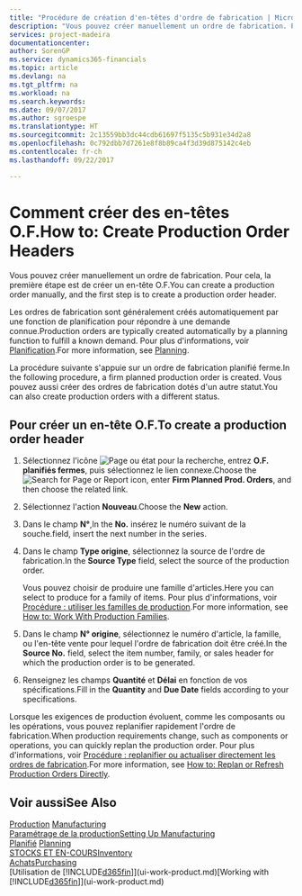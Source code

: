 ```yaml
---
title: "Procédure de création d'en-têtes d'ordre de fabrication | Microsoft Docs"
description: "Vous pouvez créer manuellement un ordre de fabrication. Pour cela, la première étape est de créer un en-tête O.F."
services: project-madeira
documentationcenter: 
author: SorenGP
ms.service: dynamics365-financials
ms.topic: article
ms.devlang: na
ms.tgt_pltfrm: na
ms.workload: na
ms.search.keywords: 
ms.date: 09/07/2017
ms.author: sgroespe
ms.translationtype: HT
ms.sourcegitcommit: 2c13559bb3dc44cdb61697f5135c5b931e34d2a8
ms.openlocfilehash: 0c792dbb7d7261e8f8b89ca4f3d39d875142c4eb
ms.contentlocale: fr-ch
ms.lasthandoff: 09/22/2017

---
```

# <a name="how-to-create-production-order-headers"></a><span data-ttu-id="952c3-103">Comment créer des en-têtes O.F.</span><span class="sxs-lookup"><span data-stu-id="952c3-103">How to: Create Production Order Headers</span></span>
<span data-ttu-id="952c3-104">Vous pouvez créer manuellement un ordre de fabrication. Pour cela, la première étape est de créer un en-tête O.F.</span><span class="sxs-lookup"><span data-stu-id="952c3-104">You can create a production order manually, and the first step is to create a production order header.</span></span>

<span data-ttu-id="952c3-105">Les ordres de fabrication sont généralement créés automatiquement par une fonction de planification pour répondre à une demande connue.</span><span class="sxs-lookup"><span data-stu-id="952c3-105">Production orders are typically created automatically by a planning function to fulfill a known demand.</span></span> <span data-ttu-id="952c3-106">Pour plus d'informations, voir [Planification](production-planning.md).</span><span class="sxs-lookup"><span data-stu-id="952c3-106">For more information, see [Planning](production-planning.md).</span></span>   

<span data-ttu-id="952c3-107">La procédure suivante s'appuie sur un ordre de fabrication planifié ferme.</span><span class="sxs-lookup"><span data-stu-id="952c3-107">In the following procedure, a firm planned production order is created.</span></span> <span data-ttu-id="952c3-108">Vous pouvez aussi créer des ordres de fabrication dotés d'un autre statut.</span><span class="sxs-lookup"><span data-stu-id="952c3-108">You can also create production orders with a different status.</span></span>  

## <a name="to-create-a-production-order-header"></a><span data-ttu-id="952c3-109">Pour créer un en-tête O.F.</span><span class="sxs-lookup"><span data-stu-id="952c3-109">To create a production order header</span></span>  
1.  <span data-ttu-id="952c3-110">Sélectionnez l'icône ![Page ou état pour la recherche](media/ui-search/search_small.png "Page ou état pour la recherche"), entrez **O.F. planifiés fermes**, puis sélectionnez le lien connexe.</span><span class="sxs-lookup"><span data-stu-id="952c3-110">Choose the ![Search for Page or Report](media/ui-search/search_small.png "Search for Page or Report icon") icon, enter **Firm Planned Prod. Orders**, and then choose the related link.</span></span>  
2.  <span data-ttu-id="952c3-111">Sélectionnez l'action **Nouveau**.</span><span class="sxs-lookup"><span data-stu-id="952c3-111">Choose the **New** action.</span></span>  
3.  <span data-ttu-id="952c3-112">Dans le champ **N°**,</span><span class="sxs-lookup"><span data-stu-id="952c3-112">In the **No.**</span></span> <span data-ttu-id="952c3-113">insérez le numéro suivant de la souche.</span><span class="sxs-lookup"><span data-stu-id="952c3-113">field, insert the next number in the series.</span></span>  
4.  <span data-ttu-id="952c3-114">Dans le champ **Type origine**, sélectionnez la source de l'ordre de fabrication.</span><span class="sxs-lookup"><span data-stu-id="952c3-114">In the **Source Type** field, select the source of the production order.</span></span>

    <span data-ttu-id="952c3-115">Vous pouvez choisir de produire une famille d'articles.</span><span class="sxs-lookup"><span data-stu-id="952c3-115">Here you can select to produce for a family of items.</span></span> <span data-ttu-id="952c3-116">Pour plus d'informations, voir [Procédure : utiliser les familles de production](production-how-work-family.md).</span><span class="sxs-lookup"><span data-stu-id="952c3-116">For more information, see [How to: Work With Production Families](production-how-work-family.md).</span></span>
5.  <span data-ttu-id="952c3-117">Dans le champ **N° origine**, sélectionnez le numéro d'article, la famille, ou l'en-tête vente pour lequel l'ordre de fabrication doit être créé.</span><span class="sxs-lookup"><span data-stu-id="952c3-117">In the **Source No.** field, select the item number, family, or sales header for which the production order is to be generated.</span></span>  
6.  <span data-ttu-id="952c3-118">Renseignez les champs **Quantité** et **Délai** en fonction de vos spécifications.</span><span class="sxs-lookup"><span data-stu-id="952c3-118">Fill in the **Quantity** and **Due Date** fields according to your specifications.</span></span>  

<span data-ttu-id="952c3-119">Lorsque les exigences de production évoluent, comme les composants ou les opérations, vous pouvez replanifier rapidement l'ordre de fabrication.</span><span class="sxs-lookup"><span data-stu-id="952c3-119">When production requirements change, such as components or operations, you can quickly replan the production order.</span></span> <span data-ttu-id="952c3-120">Pour plus d'informations, voir [Procédure : replanifier ou actualiser directement les ordres de fabrication](production-how-to-replan-refresh-production-orders.md).</span><span class="sxs-lookup"><span data-stu-id="952c3-120">For more information, see [How to: Replan or Refresh Production Orders Directly](production-how-to-replan-refresh-production-orders.md).</span></span> 

## <a name="see-also"></a><span data-ttu-id="952c3-121">Voir aussi</span><span class="sxs-lookup"><span data-stu-id="952c3-121">See Also</span></span>  
<span data-ttu-id="952c3-122">[Production](production-manage-manufacturing.md)  </span><span class="sxs-lookup"><span data-stu-id="952c3-122">[Manufacturing](production-manage-manufacturing.md)  </span></span>  
[<span data-ttu-id="952c3-123">Paramétrage de la production</span><span class="sxs-lookup"><span data-stu-id="952c3-123">Setting Up Manufacturing</span></span>](production-configure-production-processes.md)  
<span data-ttu-id="952c3-124">[Planifié](production-planning.md)    </span><span class="sxs-lookup"><span data-stu-id="952c3-124">[Planning](production-planning.md)    </span></span>  
[<span data-ttu-id="952c3-125">STOCKS ET EN-COURS</span><span class="sxs-lookup"><span data-stu-id="952c3-125">Inventory</span></span>](inventory-manage-inventory.md)  
[<span data-ttu-id="952c3-126">Achats</span><span class="sxs-lookup"><span data-stu-id="952c3-126">Purchasing</span></span>](purchasing-manage-purchasing.md)  
<span data-ttu-id="952c3-127">[Utilisation de [!INCLUDE[d365fin](includes/d365fin_md.md)]](ui-work-product.md)</span><span class="sxs-lookup"><span data-stu-id="952c3-127">[Working with [!INCLUDE[d365fin](includes/d365fin_md.md)]](ui-work-product.md)</span></span>

